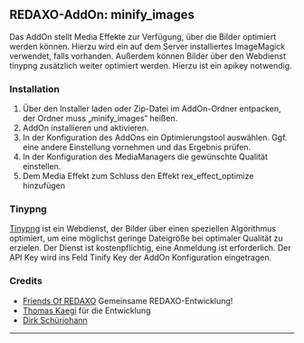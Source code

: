 ## REDAXO-AddOn: minify_images

Das AddOn stellt Media Effekte zur Verfügung, über die Bilder optimiert werden können. Hierzu wird ein auf dem Server installiertes ImageMagick verwendet, falls vorhanden. Außerdem können Bilder über den Webdienst tinypng zusätzlich weiter optimiert werden. Hierzu ist ein apikey notwendig.

### Installation

1. Über den Installer laden oder Zip-Datei im AddOn-Ordner entpacken, der Ordner muss „minify_images“ heißen.
2. AddOn installieren und aktivieren.
3. In der Konfiguration des AddOns ein Optimierungstool auswählen. Ggf. eine andere Einstellung vornehmen und das Ergebnis prüfen.
4. In der Konfiguration des MediaManagers die gewünschte Qualität einstellen.
5. Dem Media Effekt zum Schluss den Effekt rex_effect_optimize hinzufügen

### Tinypng

[Tinypng](https://tinypng.com/) ist ein Webdienst, der Bilder über einen speziellen Algorithmus optimiert, um eine möglichst geringe Dateigröße bei optimaler Qualität zu erzielen.
Der Dienst ist kostenpflichtig, eine Anmeldung ist erforderlich. Der API Key wird ins Feld Tinify Key der AddOn Konfiguration eingetragen.

### Credits

* [Friends Of REDAXO](https://github.com/FriendsOfREDAXO) Gemeinsame REDAXO-Entwicklung!
* [Thomas Kaegi](https://github.com/phoebusryan) für die Entwicklung
* [Dirk Schürjohann](https://github.com/schuer)

---

